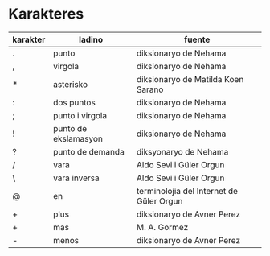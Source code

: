 # Karakteres

karakter | ladino               | fuente
---------| -------------------- | --------
.        | punto                | diksionaryo de Nehama
,        | virgola              | diksionaryo de Nehama
*        | asterisko            | diksionaryo de Matilda Koen Sarano
:        | dos puntos           | diksionaryo de Nehama
;        | punto i virgola      | diksionaryo de Nehama
!        | punto de ekslamasyon | diksionaryo de Nehama
?        | punto de demanda     | diksyonaryo de Nehama
/        | vara                 | Aldo Sevi i Güler Orgun
\        | vara inversa         | Aldo Sevi i Güler Orgun
@        | en                   | terminolojia del Internet de Güler Orgun
+        | plus                 | diksionaryo de Avner Perez
+        | mas                  | M. A. Gormez
-        | menos                | diksionaryo de Avner Perez
